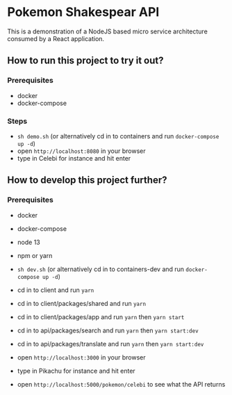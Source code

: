 # Pokemon Shakespear API

This is a demonstration of a NodeJS based micro service architecture consumed by a React application.

## How to run this project to try it out?

### Prerequisites

- docker
- docker-compose

### Steps

- `sh demo.sh` (or alternatively cd in to containers and run `docker-compose up -d`)
- open `http://localhost:8080` in your browser
- type in Celebi for instance and hit enter

## How to develop this project further?

### Prerequisites

- docker
- docker-compose
- node 13
- npm or yarn

- `sh dev.sh` (or alternatively cd in to containers-dev and run `docker-compose up -d`)
- cd in to client and run `yarn`
- cd in to client/packages/shared and run `yarn`
- cd in to client/packages/app and run `yarn` then `yarn start`
- cd in to api/packages/search and run `yarn` then `yarn start:dev`
- cd in to api/packages/translate and run `yarn` then `yarn start:dev`
- open `http://localhost:3000` in your browser
- type in Pikachu for instance and hit enter
- open `http://localhost:5000/pokemon/celebi` to see what the API returns
